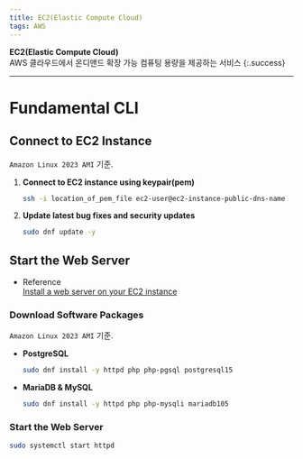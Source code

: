 ```yaml
---
title: EC2(Elastic Compute Cloud)
tags: AWS
---
```


**EC2(Elastic Compute Cloud)** \
AWS 클라우드에서 온디맨드 확장 가능 컴퓨팅 용량을 제공하는 서비스
{:.success}

---
<!--more-->

# Fundamental CLI
## Connect to EC2 Instance
`Amazon Linux 2023 AMI` 기준.

1. **Connect to EC2 instance using keypair(pem)**
    ```bash
    ssh -i location_of_pem_file ec2-user@ec2-instance-public-dns-name
    ```
2. **Update latest bug fixes and security updates**
    ```bash
    sudo dnf update -y
    ```

## Start the Web Server
- Reference \
[Install a web server on your EC2 instance](https://docs.aws.amazon.com/AmazonRDS/latest/UserGuide/CHAP_Tutorials.WebServerDB.CreateWebServer.html)

### Download Software Packages
`Amazon Linux 2023 AMI` 기준.

- **PostgreSQL**
    ```bash
    sudo dnf install -y httpd php php-pgsql postgresql15
    ```
- **MariaDB & MySQL**
    ```bash
    sudo dnf install -y httpd php php-mysqli mariadb105
    ```

### Start the Web Server
```bash
sudo systemctl start httpd
```

